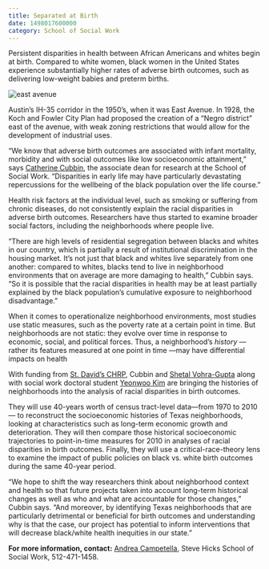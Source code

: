 ```yaml
--- 
title: Separated at Birth
date: 1498017600000
category: School of Social Work
---
```


Persistent disparities in health between African Americans and whites begin at birth. Compared to white women, black women in the United States experience substantially higher rates of adverse birth outcomes, such as delivering low-weight babies and preterm births.

![east avenue](http://research.utexas.edu/showcase/assets/js/fileman/Uploads/east-avenue.png)

Austin’s IH-35 corridor in the 1950’s, when it was East Avenue. In 1928, the Koch and Fowler City Plan had proposed the creation of a “Negro district” east of the avenue, with weak zoning restrictions that would allow for the development of industrial uses.

“We know that adverse birth outcomes are associated with infant mortality, morbidity and with social outcomes like low socioeconomic attainment,” says [Catherine Cubbin](https://socialwork.utexas.edu/directory/cubbin/), the associate dean for research at the School of Social Work. “Disparities in early life may have particularly devastating repercussions for the wellbeing of the black population over the life course.”

Health risk factors at the individual level, such as smoking or suffering from chronic diseases, do not consistently explain the racial disparities in adverse birth outcomes. Researchers have thus started to examine broader social factors, including the neighborhoods where people live.

“There are high levels of residential segregation between blacks and whites in our country, which is partially a result of institutional discrimination in the housing market. It’s not just that black and whites live separately from one another: compared to whites, blacks tend to live in neighborhood environments that on average are more damaging to health,” Cubbin says. “So it is possible that the racial disparities in health may be at least partially explained by the black population’s cumulative exposure to neighborhood disadvantage.”

When it comes to operationalize neighborhood environments, most studies use static measures, such as the poverty rate at a certain point in time. But neighborhoods are not static: they evolve over time in response to economic, social, and political forces. Thus, a neighborhood’s _history_ — rather its features measured at one point in time —may have differential impacts on health

With funding from [St. David’s CHRP](https://nursing.utexas.edu/chpr/), Cubbin and [Shetal Vohra-Gupta](https://socialwork.utexas.edu/directory/vohra-gupta_shetal/) along with social work doctoral student [Yeonwoo Kim](https://socialwork.utexas.edu/directory/kim_yeonwoo/) are bringing the histories of neighborhoods into the analysis of racial disparities in birth outcomes.

They will use 40-years worth of census tract-level data—from 1970 to 2010— to reconstruct the socioeconomic histories of Texas neighborhoods, looking at characteristics such as long-term economic growth and deterioration. They will then compare those historical socioeconomic trajectories to point-in-time measures for 2010 in analyses of racial disparities in birth outcomes. Finally, they will use a critical-race-theory lens to examine the impact of public policies on black vs. white birth outcomes during the same 40-year period.

“We hope to shift the way researchers think about neighborhood context and health so that future projects taken into account long-term historical changes as well as who and what are accountable for those changes,” Cubbin says. “And moreover, by identifying Texas neighborhoods that are particularly detrimental or beneficial for birth outcomes and understanding why is that the case, our project has potential to inform interventions that will decrease black/white health inequities in our state.”

**For more information, contact:** [Andrea Campetella](mailto:campetella@austin.utexas.edu), Steve Hicks School of Social Work, 512-471-1458.